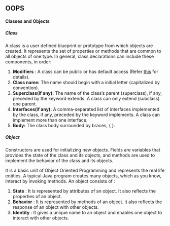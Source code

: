 ## OOPS

#### Classes and Objects

##### Class

A class is a user defined blueprint or prototype from which objects are created.  It represents the set of properties or methods that are common to all objects of one type. In general, class declarations can include these components, in order:

1. **Modifiers** : A class can be public or has default access (Refer [this](https://www.geeksforgeeks.org/access-specifiers-for-classes-or-interfaces-in-java/) for details).
2. **Class name:** The name should begin with a initial letter (capitalized by convention).
3. **Superclass(if any):** The name of the class’s parent (superclass), if any, preceded by the keyword extends. A class can only extend (subclass) one parent.
4. **Interfaces(if any):** A comma-separated list of interfaces implemented by the class, if any, preceded by the keyword implements. A class can implement more than one interface.
5. **Body:** The class body surrounded by braces, { }.

##### Object

Constructors are used for initializing new objects. Fields are variables that provides the state of the class and its objects, and methods are used to implement the behavior of the class and its objects.

It is a basic unit of Object Oriented Programming and represents the real life entities.  A typical Java program creates many objects, which as you know, interact by invoking methods. An object consists of :

1. **State** : It is represented by attributes of an object. It also reflects the properties of an object.
2. **Behavior** : It is represented by methods of an object. It also reflects the response of an object with other objects.
3. **Identity** : It gives a unique name to an object and enables one object to interact with other objects.